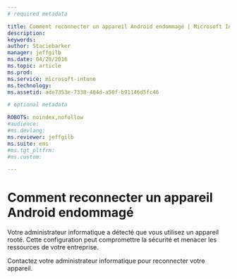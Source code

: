 ```yaml
---
# required metadata

title: Comment reconnecter un appareil Android endommagé | Microsoft Intune
description:
keywords:
author: Staciebarker
manager: jeffgilb
ms.date: 04/28/2016
ms.topic: article
ms.prod:
ms.service: microsoft-intune
ms.technology:
ms.assetid: ade7353e-7338-484d-a50f-b91146d5fc46

# optional metadata

ROBOTS: noindex,nofollow
#audience:
#ms.devlang:
ms.reviewer: jeffgilb
ms.suite: ems
#ms.tgt_pltfrm:
#ms.custom:

---
```


# Comment reconnecter un appareil Android endommagé
Votre administrateur informatique a détecté que vous utilisez un appareil rooté. Cette configuration peut compromettre la sécurité et menacer les ressources de votre entreprise.

Contactez votre administrateur informatique pour reconnecter votre appareil.



<!--HONumber=May16_HO1-->


